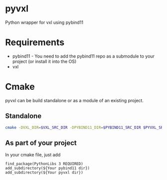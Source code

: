 # pyvxl
Python wrapper for vxl using pybind11

# Requirements

- pybind11 - You need to add the pybind11 repo as a submodule to your project (or install it into the OS)
- vxl

# Cmake

pyvxl can be build standalone or as a module of an existing project.

## Standalone
```bash
cmake -DVXL_DIR=$VXL_SRC_DIR -DPYBIND11_DIR=$PYBIND11_SRC_DIR $PYVXL_SRC_DIR
```

## As part of your project
In your cmake file, just add

```
find_package(PythonLibs 3 REQUIRED)
add_subdirectory(${Your pybind11 dir})
add_subdirectory(${Your pyvxl dir})
```
